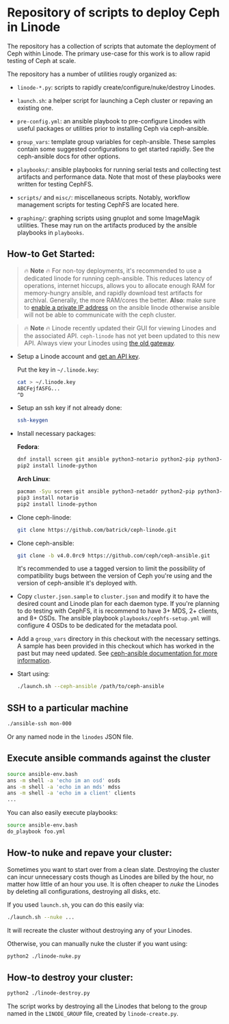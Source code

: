 # Repository of scripts to deploy Ceph in Linode

The repository has a collection of scripts that automate the deployment of Ceph
within Linode. The primary use-case for this work is to allow rapid testing of
Ceph at scale.

The repository has a number of utilities rougly organized as:

* `linode-*.py`: scripts to rapidly create/configure/nuke/destroy Linodes.

* `launch.sh`: a helper script for launching a Ceph cluster or repaving
  an existing one.

* `pre-config.yml`: an ansible playbook to pre-configure Linodes with useful
   packages or utilities prior to installing Ceph via ceph-ansible.

* `group_vars`: template group variables for ceph-ansible. These samples
  contain some suggested configurations to get started rapidly. See the
  ceph-ansible docs for other options.

* `playbooks/`: ansible playbooks for running serial tests and collecting test
  artifacts and performance data. Note that most of these playbooks were
  written for testing CephFS.

* `scripts/` and `misc/`: miscellaneous scripts. Notably, workflow management
  scripts for testing CephFS are located here.

* `graphing/`: graphing scripts using gnuplot and some ImageMagik utilities.
  These may run on the artifacts produced by the ansible playbooks in
  `playbooks`.


## How-to Get Started:

> :fire: **Note** :fire: For non-toy deployments, it's recommended to use a
> dedicated linode for running ceph-ansible. This reduces latency of
> operations, internet hiccups, allows you to allocate enough RAM for
> memory-hungry ansible, and rapidly download test artifacts for archival.
> Generally, the more RAM/cores the better. **Also**: make sure to [enable a
> private IP
> address](https://www.linode.com/docs/platform/manager/remote-access/#adding-private-ip-addresses)
> on the ansible linode otherwise ansible will not be able to communicate with
> the ceph cluster.

> :fire: **Note** :fire: Linode recently updated their GUI for viewing Linodes and the associated API. `ceph-linode` has not yet been updated to this new API. Always view your Linodes using [the old gateway](https://manager.linode.com/).

* Setup a Linode account and [get an API key](https://www.linode.com/docs/platform/api/api-key).

  Put the key in `~/.linode.key`:

  ```bash
  cat > ~/.linode.key
  ABCFejfASFG...
  ^D
  ```

* Setup an ssh key if not already done:

  ```bash
  ssh-keygen
  ```

* Install necessary packages:

  **Fedora**:

    ```bash
    dnf install screen git ansible python3-notario python2-pip python3-pip python3-netaddr jq rsync htop wget
    pip2 install linode-python
    ```

  **Arch Linux**:

    ```bash
    pacman -Syu screen git ansible python3-netaddr python2-pip python3-pip jq rsync htop wget
    pip3 install notario
    pip2 install linode-python
    ```

* Clone ceph-linode:

  ```bash
  git clone https://github.com/batrick/ceph-linode.git
  ```

* Clone ceph-ansible:

  ```bash
  git clone -b v4.0.0rc9 https://github.com/ceph/ceph-ansible.git
  ```

  It's recommended to use a tagged version to limit the possibility of
  compatibility bugs between the version of Ceph you're using and the version
  of ceph-ansible it's deployed with.

* Copy `cluster.json.sample` to `cluster.json` and modify it to have the desired
  count and Linode plan for each daemon type. If you're planning to do testing
  with CephFS, it is recommend to have 3+ MDS, 2+ clients, and 8+ OSDs. The
  ansible playbook `playbooks/cephfs-setup.yml` will configure 4 OSDs to be
  dedicated for the metadata pool.

* Add a `group_vars` directory in this checkout with the necessary settings. A
  sample has been provided in this checkout which has worked in the past but
  may need updated. See [ceph-ansible documentation for more
  information](https://docs.ceph.com/ceph-ansible/master/).

* Start using:

    ```bash
    ./launch.sh --ceph-ansible /path/to/ceph-ansible
    ```

## SSH to a particular machine

```bash
./ansible-ssh mon-000
```

Or any named node in the `linodes` JSON file.

## Execute ansible commands against the cluster

```bash
source ansible-env.bash
ans -m shell -a 'echo im an osd' osds
ans -m shell -a 'echo im an mds' mdss
ans -m shell -a 'echo im a client' clients
...
```

You can also easily execute playbooks:

```bash
source ansible-env.bash
do_playbook foo.yml
```

## How-to nuke and repave your cluster:

Sometimes you want to start over from a clean slate. Destroying the cluster can
incur unnecessary costs though as Linodes are billed by the hour, no matter how
little of an hour you use. It is often cheaper to *nuke* the Linodes by
deleting all configurations, destroying all disks, etc.

If you used `launch.sh`, you can do this easily via:

```bash
./launch.sh --nuke ...
```

It will recreate the cluster without destroying any of your Linodes.

Otherwise, you can manually nuke the cluster if you want using:

```bash
python2 ./linode-nuke.py
```

## How-to destroy your cluster:

```bash
python2 ./linode-destroy.py
```

The script works by destroying all the Linodes that belong to the group named
in the `LINODE_GROUP` file, created by `linode-create.py`.
